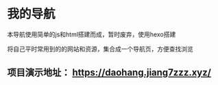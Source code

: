 # 我的导航
本导航使用简单的js和html搭建而成，暂时废弃，使用hexo搭建

将自己平时常用到的的网站和资源，集合成一个导航页，方便查找浏览

## 项目演示地址： https://daohang.jiang7zzz.xyz/
